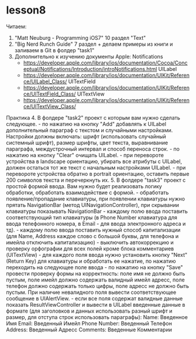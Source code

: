 # lesson8

Читаем:
1. "Matt Neuburg - Programming iOS7" 10 раздел "Text"
2. "Big Nerd Runch Guide" 7 раздел + делаем примеры из книги и заливаем в Git в фолдер "task1"
3. Дополнительно к изучению документы Apple:
	Notifications
	- https://developer.apple.com/library/ios/documentation/Cocoa/Conceptual/Notifications/Introduction/introNotifications.html
	UILabel
	- https://developer.apple.com/library/ios/documentation/UIKit/Reference/UILabel_Class/
	UITextField
	- https://developer.apple.com/library/ios/documentation/UIKit/Reference/UITextField_Class/
	UITextView
	- https://developer.apple.com/library/ios/documentation/UIKit/Reference/UITextView_Class/

Практика
4. В фолдере "task2" проект с которым вам нужно сделать следующее.
	- по нажатию на кнопку "Add" добавлять к UILabel дополнительный параграф с текстом и случайными настройками. Настройки должны включать: шрифт (использовать случайный системный шрифт), размер шрифты, цвет текста, выравнивание параграфа, междустрочный интервал и способ переноса строк.
	- по нажатию на кнопку "Clear" очищать UILabel.
	- при перевороте устройства в landscape ориентацию, убирать все атрибуты с UILabel, должен остаться тот же текст с начальным настройками UILabel.
	- при перевороте устройства обратно в portrait ориентацию, оставить первые 200 символов текста и перечеркнуть их.
5. В фолдере "task3" проект с простой формой ввода. Вам нужно будет реализовать логику обработки, обработать взаимодействие с формой.
	- обработать появление/пропадание клавиатуры, при появлении клавиатуры нужно прятать NavigationBar (метод UINavigationController), при скрывании клавиатуры показывать NavigationBar
	- каждому полю ввода поставить соответствующий тип клавиатуры (в Phone Number клавиатура для ввода телефонного номера, в Email - для ввода электронного адреса и тд).
	- каждому полю ввода поставить нужный способ капитализации (для Name, Address каждое слово с большой буквы, для телефона и имейла отключить капитализацию)
	- выключить автокоррекцию и проверку орфографии для всех полей кроме блока комментариев (UITextView)
	- для каждого поля ввода нужно установить кнопку "Next" (Return Key) для клавиатуры и обработать ее нажатие, по нажатию переходить на следующее поле ввода
	- по нажатию на кнопку "Save" провести проверку формы на корректность: поле имя не должно быть пустым, поле имейл должно содержать валидный имейл адресс, поле телефон должно содержать только цифры, поле адресс не должно быть пустым. При наличие невалидного поля вывести соответствующее сообщение в UIAlertView. 
	- если все поля содержат валидные данные показать ResultViewController и вывести в UILabel введенные данные в формате (для заголовков и данных использовать разный шрифт и размер, для отступа строк использовать параграфы):
		Name: 
			Введенное Имя
		Email:
			Введенный Имейл
		Phone Number:
			Введенный Телефон
		Address:
			Введенный Адресс
		Comments:
			Введенные Комментарии
